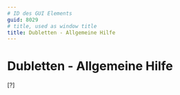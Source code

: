 ```yaml
---
# ID des GUI Elements
guid: 8029
# title, used as window title
title: Dubletten - Allgemeine Hilfe
---
```


# Dubletten - Allgemeine Hilfe

[?]

